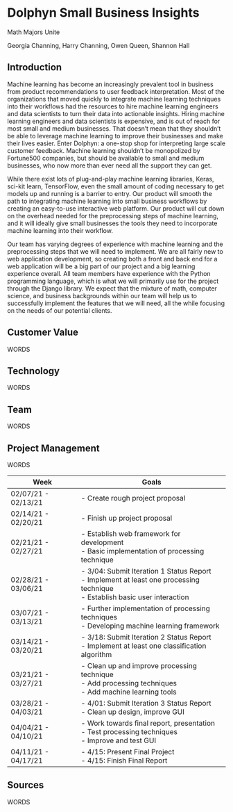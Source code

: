 # Dolphyn Small Business Insights

Math Majors Unite  
  
Georgia Channing, Harry Channing, Owen Queen, Shannon Hall

## Introduction

  Machine learning has become an increasingly prevalent tool in business from product recommendations to user feedback interpretation.  Most of the organizations that moved quickly to integrate machine learning techniques into their workflows had the resources to hire machine learning engineers and data scientists to turn their data into actionable insights.  Hiring machine learning engineers and data scientists is expensive, and is out of reach for most small and medium businesses.  That doesn’t mean that they shouldn’t be able to leverage machine learning to improve their businesses and make their lives easier.  Enter Dolphyn: a one-stop shop for interpreting large scale customer feedback.  Machine learning shouldn’t be monopolized by Fortune500 companies, but should be available to small and medium businesses, who now more than ever need all the support they can get.  

  While there exist lots of plug-and-play machine learning libraries, Keras, sci-kit learn, TensorFlow, even the small amount of coding necessary to get models up and running is a barrier to entry.  Our product will smooth the path to integrating machine learning into small business workflows by creating an easy-to-use interactive web platform. Our product will cut down on the overhead needed for the preprocessing steps of machine learning, and it will ideally give small businesses the tools they need to incorporate machine learning into their workflow.  

  Our team has varying degrees of experience with machine learning and the preprocessing steps that we will need to implement. We are all fairly new to web application development, so creating both a front and back end for a web application will be a big part of our project and a big learning experience overall. All team members have experience with the Python programming language, which is what we will primarily use for the project through the Django library. We expect that the mixture of math, computer science, and business backgrounds within our team will help us to successfully implement the features that we will need, all the while focusing on the needs of our potential clients.

## Customer Value

WORDS

## Technology

WORDS

## Team

WORDS

## Project Management

WORDS

| Week                | Goals                                                                                                                           |
|---------------------|---------------------------------------------------------------------------------------------------------------------------------|
| 02/07/21 - 02/13/21 | - Create rough project proposal                                                                                                 |
| 02/14/21 - 02/20/21 | - Finish up project proposal                                                                                                    |
| 02/21/21 - 02/27/21 | - Establish web framework for development<br>- Basic implementation of processing technique                                     |
| 02/28/21 - 03/06/21 | - 3/04: Submit Iteration 1 Status Report<br>- Implement at least one processing technique<br>- Establish basic user interaction |
| 03/07/21 - 03/13/21 | - Further implementation of processing techniques<br>- Developing machine learning framework                                    |
| 03/14/21 - 03/20/21 | - 3/18: Submit Iteration 2 Status Report<br>- Implement at least one classification algorithm                                   |
| 03/21/21 - 03/27/21 | - Clean up and improve processing technique<br>- Add processing techniques<br>- Add machine learning tools                      |
| 03/28/21 - 04/03/21 | - 4/01: Submit Iteration 3 Status Report<br>- Clean up design, improve GUI                                                      |
| 04/04/21 - 04/10/21 | - Work towards final report, presentation<br>- Test processing techniques<br>- Improve and test GUI                             |
| 04/11/21 - 04/17/21 | - 4/15: Present Final Project<br>- 4/15: Finish Final Report                                                                    |

## Sources

WORDS
